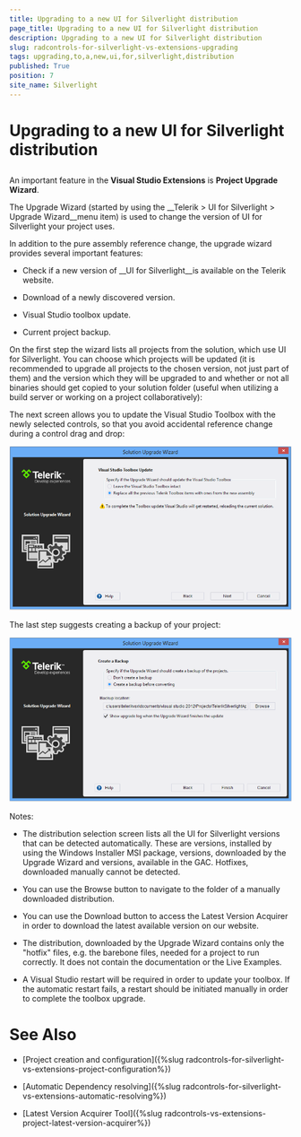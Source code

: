 ```yaml
---
title: Upgrading to a new UI for Silverlight distribution
page_title: Upgrading to a new UI for Silverlight distribution
description: Upgrading to a new UI for Silverlight distribution
slug: radcontrols-for-silverlight-vs-extensions-upgrading
tags: upgrading,to,a,new,ui,for,silverlight,distribution
published: True
position: 7
site_name: Silverlight
---
```


# Upgrading to a new UI for Silverlight distribution



## 

An important feature in the __Visual Studio Extensions__ is __Project Upgrade Wizard__. 

The Upgrade Wizard (started by using the __Telerik > UI for Silverlight > Upgrade Wizard__menu item) is used to change the version of UI for Silverlight your project uses. 

In addition to the pure assembly reference change, the upgrade wizard provides several important features: 

* Check if a new version of __UI for Silverlight__is available on the Telerik website. 

* Download of a newly discovered version. 

* Visual Studio toolbox update. 

* Current project backup. 

On the first step the wizard lists all projects from the solution, which use UI for Silverlight. 
          You can choose which projects will be updated (it is recommended to upgrade all projects to the chosen version, 
          not just part of them) and the version which they will be upgraded to and whether or not all binaries should get copied to your solution folder
          (useful when utilizing a build server or working on a project collaboratively):



The next screen allows you to update the Visual Studio Toolbox with the newly selected controls, so that you avoid accidental reference change during a control drag and drop:

![VSExtentions SL Upgrade Wizard Toolbox](images/VSExtentions_SL_UpgradeWizardToolbox.png)

The last step suggests creating a backup of your project: 

![VSExtentions SL Upgrade Wizard Backup](images/VSExtentions_SL_UpgradeWizardBackup.png)

Notes: 

* The distribution selection screen lists all the UI for Silverlight versions that can be detected automatically. These are versions, installed by using the Windows Installer MSI package, versions, downloaded by the Upgrade Wizard and versions, available in the GAC. Hotfixes, downloaded manually cannot be detected.

* You can use the Browse button to navigate to the folder of a manually downloaded distribution.  

* You can use the Download button to access the Latest Version Acquirer in order to download the latest available version on our website. 

* The distribution, downloaded by the Upgrade Wizard contains only the "hotfix" files, e.g. the barebone files, needed for a project to run correctly. It does not contain the documentation or the Live Examples.

* A Visual Studio restart will be required in order to update your toolbox. If the automatic restart fails, a restart should be initiated manually in order to complete the toolbox upgrade.


# See Also

 * [Project creation and configuration]({%slug radcontrols-for-silverlight-vs-extensions-project-configuration%})

 * [Automatic Dependency resolving]({%slug radcontrols-for-silverlight-vs-extensions-automatic-resolving%})

 * [Latest Version Acquirer Tool]({%slug radcontrols-vs-extensions-project-latest-version-acquirer%})
